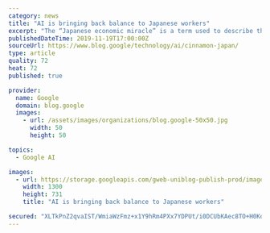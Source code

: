 ```yaml
---
category: news
title: "AI is bringing back balance to Japanese workers"
excerpt: "The “Japanese economic miracle” is a term used to describe the fast-paced growth that Japan saw in the second half of the 20th century. Along with the rise to the world’s second-largest economy came a strong mentality for success, and much like other advanced economies, that left a side effect: work-life"
publishedDateTime: 2019-11-19T17:00:00Z
sourceUrl: https://www.blog.google/technology/ai/cinnamon-japan/
type: article
quality: 72
heat: 72
published: true

provider:
  name: Google
  domain: blog.google
  images:
    - url: /assets/images/organizations/blog.google-50x50.jpg
      width: 50
      height: 50

topics:
  - Google AI

images:
  - url: https://storage.googleapis.com/gweb-uniblog-publish-prod/images/Cinnamon_1.max-1300x1300.jpg
    width: 1300
    height: 731
    title: "AI is bringing back balance to Japanese workers"

secured: "XLTkPnZ2qvaIST/WmiaWzFmz+x1Y9hRm4PXx7YDPUt/i0DCUbKAec8TO+H0KqT7VeOBooxCD+SkLjN8tMpcYNxibr5C5m84ErcwLuKas6VpdrbOtZsXA5v5ODl62RdxAsYXPbCTcneZC+ICVa/U8Zj0Hh0dnOF1ptQ9Oe6jug57TzCIJBt+Y/vUUjxZAGCDZhNbO8Ll09cksL3pkPTRiD6rmbBrPu2mpbwT1jmzwnyzv1CsbL/UZ35qcMbCi0+YiYnIVLnfiaicosAQLp5Q4CA==;w1V4P86QMlg7A1vH9vXHLQ=="
---
```


